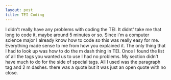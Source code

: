 ```yaml
---
layout: post
title: TEI Coding
---
```


I didn't really have any problems with coding the TEI.  It didnt' take me that long to code it, maybe around 5 minutes or so.  Since i'm a computer science major I already know how to code so this was really easy for me.  Everything made sense to me from how you explained it.  The only thing that I had to look up was how to do the m dash thing in TEI.  Once I found the list of all the tags you wanted us to use I had no problems.  My section didn't have much to do for the side of special tags.  All I used was the paragraph tag and 2 m dashes.  there was a quote but it was just an open quote with no close.  

<embed type="image/png" src="/images/wrod-TEI-stuff.png" width="500" height="500">

